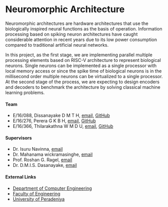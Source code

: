 # Neuromorphic Architecture

Neuromorphic architectures are hardware architectures that use the biologically inspired neural functions as the basis of operation. Information processing based on spiking neuron architectures have caught considerable attention in recent years due to its low power consumption compared to traditional artificial neural networks.

In this project, as the first stage, we are implementing parallel multiple processing elements based on RISC-V architecture to represent biological neurons. Single neurons can be implemented as a single processor with local memory access or since the spike time of biological neurons is in the millisecond order multiple neurons can be virtualized to a single processor. At the second stage of the process, we are expecting to design encoders and decoders to benchmark the architecture by solving classical machine learning problems.

#### Team

- E/16/088, Dissanayake D M T H, [email](mailto:e16088@eng.pdn.ac.lk), [GitHub](https://github.com/HeshanDissanayake)
- E/16/276, Perera G K B H, [email](mailto:e16276@eng.pdn.ac.lk), [GitHub](https://github.com/buddhiheshan)
- E/16/366, Thilarakathna W M D U, [email](mailto:e16366@eng.pdn.ac.lk), [GitHub](https://github.com/dtdinidu7)

#### Supervisors

- Dr. Isuru Navinna, [email](mailto:isurunawinne@eng.pdn.ac.lk)
- Dr. Mahanama wickramasinghe, [email](mailto:mahanamaw@eng.pdn.ac.lk)
- Prof. Roshan G. Ragel, [email](mailto:roshanr@eng.pdn.ac.lk)
- Dr. D.M.I.S. Dasanayake, [email](mailto:isurud@ee.pdn.ac.lk)

#### External Links

- [Department of Computer Engineering](http://www.ce.pdn.ac.lk/)
- [Faculty of Engineering](http://www.eng.pdn.ac.lk/)
- [University of Peradeniya](https://eng.pdn.ac.lk/)
